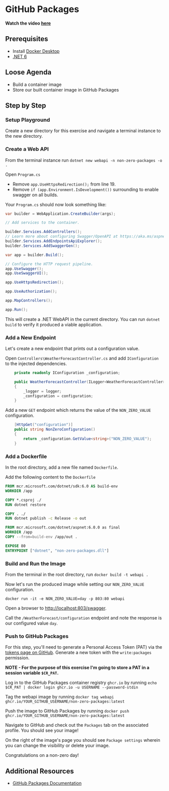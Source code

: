 # GitHub Packages

**Watch the video [here]()**

## Prerequisites

- Install [Docker Desktop](https://hub.docker.com/editions/community/docker-ce-desktop-windows)
- [.NET 6](https://dotnet.microsoft.com/download/dotnet/6.0)

## Loose Agenda

- Build a container image
- Store our built container image in GitHub Packages

## Step by Step

### Setup Playground

Create a new directory for this exercise and navigate a terminal instance to the new directory.

### Create a Web API

From the terminal instance run `dotnet new webapi -n non-zero-packages -o .`

Open `Program.cs`

- Remove `app.UseHttpsRedirection();` from line 19.
- Remove `if (app.Environment.IsDevelopment())` surrounding to enable swagger on all builds.

Your `Program.cs` should now look something like:

```csharp
var builder = WebApplication.CreateBuilder(args);

// Add services to the container.

builder.Services.AddControllers();
// Learn more about configuring Swagger/OpenAPI at https://aka.ms/aspnetcore/swashbuckle
builder.Services.AddEndpointsApiExplorer();
builder.Services.AddSwaggerGen();

var app = builder.Build();

// Configure the HTTP request pipeline.
app.UseSwagger();
app.UseSwaggerUI();

app.UseHttpsRedirection();

app.UseAuthorization();

app.MapControllers();

app.Run();

```

This will create a .NET WebAPI in the current directory. You can run `dotnet build` to verify it produced a viable application.

### Add a New Endpoint

Let's create a new endpoint that prints out a configuration value. 

Open `Controllers\WeatherForecastController.cs` and add `IConfiguration` to the injected dependencies.

```csharp
    private readonly IConfiguration _configuration;

    public WeatherForecastController(ILogger<WeatherForecastController> logger, IConfiguration configuration)
    {
        _logger = logger;
        _configuration = configuration;
    }
```

Add a new `GET` endpoint which returns the value of the `NON_ZERO_VALUE` configuration.

```csharp
    [HttpGet("configuration")]
    public string NonZeroConfiguration()
    {
        return _configuration.GetValue<string>("NON_ZERO_VALUE");
    }
```

### Add a Dockerfile

In the root directory, add a new file named `Dockerfile`.

Add the following content to the `Dockerfile`

```dockerfile
FROM mcr.microsoft.com/dotnet/sdk:6.0 AS build-env
WORKDIR /app

COPY *.csproj ./
RUN dotnet restore

COPY . ./
RUN dotnet publish -c Release -o out

FROM mcr.microsoft.com/dotnet/aspnet:6.0.0 as final
WORKDIR /app
COPY --from=build-env /app/out .

EXPOSE 80
ENTRYPOINT ["dotnet", "non-zero-packages.dll"]

```

### Build and Run the Image

From the terminal in the root directory, run `docker build -t webapi .`

Now let's run the produced image while setting our `NON_ZERO_VALUE` configuration.

`docker run -it -e NON_ZERO_VALUE=day -p 803:80 webapi`

Open a browser to [http://localhost:803/swagger](http://localhost:803/swagger). 

Call the `/WeatherForecast/configuration` endpoint and note the response is our configured value `day`.

### Push to GitHub Packages

For this step, you'll need to generate a Personal Access Token (PAT) via the [tokens page on GitHub](https://github.com/settings/tokens). Generate a new token with the `write:packages` permission.

**NOTE - For the purpose of this exercise I'm going to store a PAT in a session variable `$CR_PAT`.**

Log in to the GitHub Packages container registry `ghcr.io` by running `echo $CR_PAT | docker login ghcr.io -u USERNAME --password-stdin`

Tag the webapi image by running `docker tag webapi ghcr.io/YOUR_GITHUB_USERNAME/non-zero-packages:latest`

Push the image to GitHub Packages by running `docker push ghcr.io/YOUR_GITHUB_USERNAME/non-zero-packages:latest`

Navigate to GitHub and check out the `Packages` tab on the associated profile. You should see your image!

On the right of the image's page you should see `Package settings` wherein you can change the visibility or delete your image. 

Congratulations on a non-zero day!

## Additional Resources

- [GitHub Packages Documentation](https://docs.github.com/en/packages)
